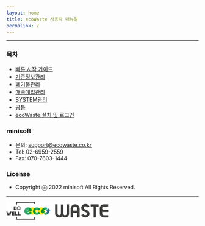 ```yaml
---
layout: home
title: ecoWaste 사용자 매뉴얼
permalink: /
---
```


***

### 목차

- [빠른 시작 가이드][1]
- [기준정보관리][2]
- [폐기물관리][3]
- [매출매입관리][4]
- [SYSTEM관리][5]
- [공통][6]
- [ecoWaste 설치 및 로그인][7]

### minisoft

- 문의: support@ecowaste.co.kr
- Tel: 02-6959-2559
- Fax: 070-7603-1444

### License

- Copyright ⓒ 2022 minisoft All Rights Reserved.

***

![](/images/ecoLogo.png)

<!-- real link -->
[1]: https://manual-ecowaste.github.io/quickstart/
[2]: https://manual-ecowaste.github.io/bas/
[3]: https://manual-ecowaste.github.io/wdm/
[4]: https://manual-ecowaste.github.io/bill/
[5]: https://manual-ecowaste.github.io/sys/
[6]: https://manual-ecowaste.github.io/common/
[7]: https://manual-ecowaste.github.io/begin/

